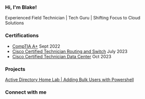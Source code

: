 ### Hi, I'm Blake!
Experienced Field Technician | Tech Guru | Shifting Focus to Cloud Solutions

### Certifications
- [CompTIA A+](https://www.credly.com/badges/f8e0a284-0fd8-4530-9e29-95b87558749f/public_url)	Sept 2022
- [Cisco Certified Technician Routing and Switch](https://www.credly.com/badges/9a0a7482-68eb-417b-b64e-4acf221f621c/public_url)	July 2023
- [Cisco Certified Technician Data Center](https://www.credly.com/badges/17dd5128-3b13-4af0-84d2-484e30be8f6b/public_url)	Oct 2023

### Projects
[Active Directory Home Lab | Adding Bulk Users with Powershell](https://github.com/BlakeValentine/ActiveDirectoryLab)

### Connect with me
